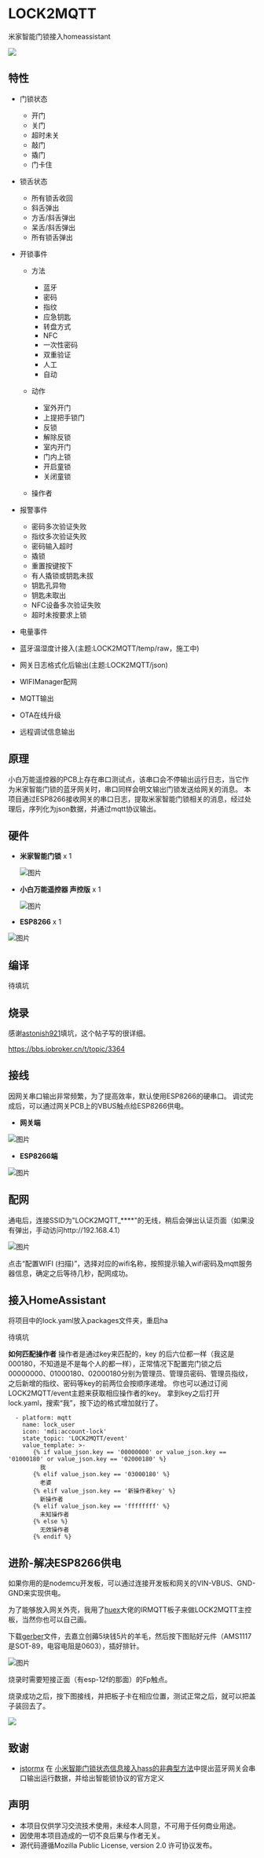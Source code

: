 # LOCK2MQTT
米家智能门锁接入homeassistant

![](https://raw.githubusercontent.com/killadm/LOCK2MQTT/master/DOC/images/ha.jpg)



## 特性



- 门锁状态

  - 开门
  - 关门
  - 超时未关
  - 敲门
  - 撬门
  - 门卡住
- 锁舌状态

  - 所有锁舌收回
  - 斜舌弹出
  - 方舌/斜舌弹出
  - 呆舌/斜舌弹出
  - 所有锁舌弹出
- 开锁事件

  - 方法

    - 蓝牙
    - 密码
    - 指纹
    - 应急钥匙
    - 转盘方式
    - NFC
    - 一次性密码
    - 双重验证
    - 人工
    - 自动

  - 动作

    - 室外开门
    - 上提把手锁门
    - 反锁
    - 解除反锁
    - 室内开门
    - 门内上锁
    - 开启童锁
    - 关闭童锁

  - 操作者
- 报警事件

  - 密码多次验证失败
  - 指纹多次验证失败
  - 密码输入超时
  - 撬锁
  - 重置按键按下
  - 有人撬锁或钥匙未拔
  - 钥匙孔异物
  - 钥匙未取出
  - NFC设备多次验证失败
  - 超时未按要求上锁
- 电量事件
- 蓝牙温湿度计接入(主题:LOCK2MQTT/temp/raw，施工中)
- 网关日志格式化后输出(主题:LOCK2MQTT/json)
- WIFIManager配网
- MQTT输出
- OTA在线升级
- 远程调试信息输出

## 原理

小白万能遥控器的PCB上存在串口测试点，该串口会不停输出运行日志，当它作为米家智能门锁的蓝牙网关时，串口同样会明文输出门锁发送给网关的消息。
本项目通过ESP8266接收网关的串口日志，提取米家智能门锁相关的消息，经过处理后，序列化为json数据，并通过mqtt协议输出。

## 硬件

- **米家智能门锁** x 1

  ![图片](https://raw.githubusercontent.com/killadm/LOCK2MQTT/master/DOC/images/%E7%B1%B3%E5%AE%B6%E6%99%BA%E8%83%BD%E9%94%81.jpg)

- **小白万能遥控器 声控版** x 1

  ![图片](https://raw.githubusercontent.com/killadm/LOCK2MQTT/master/DOC/images/%E5%B0%8F%E7%99%BD%E4%B8%87%E8%83%BD%E9%81%A5%E6%8E%A7%E5%99%A8%E5%A3%B0%E6%8E%A7%E7%89%88.jpg)

- **ESP8266** x 1

![图片](https://raw.githubusercontent.com/killadm/LOCK2MQTT/master/DOC/images/nodemcu.jpg)

## 编译

待填坑

## 烧录

感谢[astonish921](https://bbs.iobroker.cn/u/astonish921)填坑，这个帖子写的很详细。

https://bbs.iobroker.cn/t/topic/3364

## 接线

因网关串口输出非常频繁，为了提高效率，默认使用ESP8266的硬串口。
调试完成后，可以通过网关PCB上的VBUS触点给ESP8266供电。

-  **网关端**

![图片](https://raw.githubusercontent.com/killadm/LOCK2MQTT/master/DOC/images/%E6%8E%A5%E7%BA%BF%E5%9B%BE.jpg)

- **ESP8266端**

![图片](https://raw.githubusercontent.com/killadm/LOCK2MQTT/master/DOC/images/esp8266.png)

## 配网

通电后，连接SSID为"LOCK2MQTT_****"的无线，稍后会弹出认证页面（如果没有弹出，手动访问http://192.168.4.1）

![图片](https://raw.githubusercontent.com/killadm/LOCK2MQTT/master/DOC/images/WIFIManager.jpg)

点击“配置WIFI (扫描)”，选择对应的wifi名称，按照提示输入wifi密码及mqtt服务器信息，确定之后等待几秒，配网成功。

## 接入HomeAssistant

将项目中的lock.yaml放入packages文件夹，重启ha

待填坑

**如何匹配操作者**
操作者是通过key来匹配的，key 的后六位都一样（我这是000180，不知道是不是每个人的都一样），正常情况下配置完门锁之后00000000、01000180、02000180分别为管理员、管理员密码、管理员指纹，之后新增的指纹、密码等key的前两位会按顺序递增。
你也可以通过订阅LOCK2MQTT/event主题来获取相应操作者的key。
拿到key之后打开lock.yaml，搜索“我”，按下边的格式增加就行了。

```
  - platform: mqtt
    name: lock_user
    icon: 'mdi:account-lock'
    state_topic: 'LOCK2MQTT/event'
    value_template: >-
       {% if value_json.key == '00000000' or value_json.key == '01000180' or value_json.key == '02000180' %}
         我
       {% elif value_json.key == '03000180' %}
         老婆
       {% elif value_json.key == '新操作者key' %}
         新操作者
       {% elif value_json.key == 'ffffffff' %}
         未知操作者
       {% else %}
         无效操作者
       {% endif %}
```


## 进阶-解决ESP8266供电

如果你用的是nodemcu开发板，可以通过连接开发板和网关的VIN-VBUS、GND-GND来实现供电。

为了能够放入网关外壳，我用了[huex](https://github.com/huexpub/)大佬的IRMQTT板子来做LOCK2MQTT主控板，当然你也可以自己画。

下载[gerber](https://github.com/killadm/LOCK2MQTT/raw/master/gerber.zip)文件，去嘉立创薅5块钱5片的羊毛，然后按下图贴好元件（AMS1117是SOT-89，电容电阻是0603），插好排针。

![图片](https://github.com/killadm/LOCK2MQTT/raw/master/DOC/images/%E8%B4%B4%E7%89%87.jpg)

烧录时需要短接正面（有esp-12f的那面）的Fp触点。

烧录成功之后，按下图接线，并把板子卡在相应位置，测试正常之后，就可以把盖子装回去了。

![](https://github.com/killadm/LOCK2MQTT/raw/master/DOC/images/esp8266%E4%BE%9B%E7%94%B5.jpg)

## 致谢

- [jstormx](https://bbs.hassbian.com/home.php?mod=space&uid=19155) 在 [小米智能门锁状态信息接入hass的非典型方法](https://bbs.hassbian.com/thread-8444-1-1.html)中提出蓝牙网关会串口输出运行数据，并给出智能锁协议的官方定义

## 声明

- 本项目仅供学习交流技术使用，未经本人同意，不可用于任何商业用途。
- 因使用本项目造成的一切不良后果与作者无关。
- 源代码遵循Mozilla Public License, version 2.0 许可协议发布。

